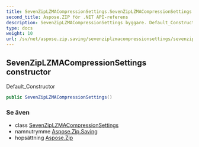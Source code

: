 ```yaml
---
title: SevenZipLZMACompressionSettings.SevenZipLZMACompressionSettings
second_title: Aspose.ZIP för .NET API-referens
description: SevenZipLZMACompressionSettings byggare. Default_Constructor
type: docs
weight: 10
url: /sv/net/aspose.zip.saving/sevenziplzmacompressionsettings/sevenziplzmacompressionsettings/
---
```

## SevenZipLZMACompressionSettings constructor

Default_Constructor

```csharp
public SevenZipLZMACompressionSettings()
```

### Se även

* class [SevenZipLZMACompressionSettings](../)
* namnutrymme [Aspose.Zip.Saving](../../sevenziplzmacompressionsettings/)
* hopsättning [Aspose.Zip](../../../)


